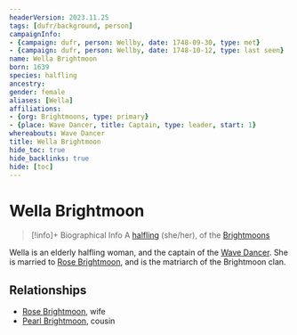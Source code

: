 ```yaml
---
headerVersion: 2023.11.25
tags: [dufr/background, person]
campaignInfo:
- {campaign: dufr, person: Wellby, date: 1748-09-30, type: met}
- {campaign: dufr, person: Wellby, date: 1748-10-12, type: last seen}
name: Wella Brightmoon
born: 1639
species: halfling
ancestry:
gender: female
aliases: [Wella]
affiliations:
- {org: Brightmoons, type: primary}
- {place: Wave Dancer, title: Captain, type: leader, start: 1}
whereabouts: Wave Dancer
title: Wella Brightmoon
hide_toc: true
hide_backlinks: true
hide: [toc]
---
```

# Wella Brightmoon
>[!info]+ Biographical Info
> A [halfling](<../../species/children-of-the-embodied-gods/halflings/halflings.md>) (she/her), of the [Brightmoons](<../../groups/halfling-families/brightmoons.md>)
> 
> 
>> 
>> 
>> 

Wella is an elderly halfling woman, and the captain of the [Wave Dancer](<../../things/ships/wave-dancer.md>). She is married to [Rose Brightmoon](<./rose-brightmoon.md>), and is the matriarch of the Brightmoon clan. 

## Relationships
- [Rose Brightmoon](<./rose-brightmoon.md>), wife
- [Pearl Brightmoon](<./pearl-brightmoon.md>), cousin